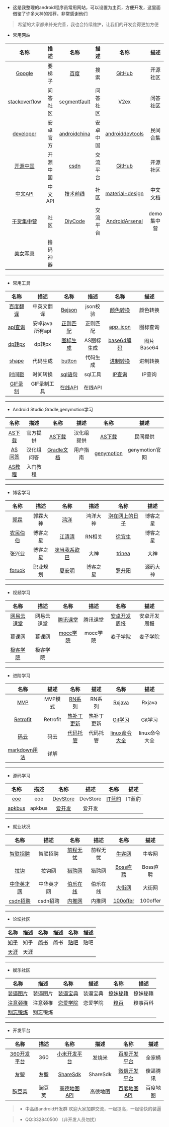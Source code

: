 *  这是我整理的android程序员常用网站，可以设置为主页，方便开发，这里面借鉴了许多大神的推荐，非常感谢他们
>希望的大家都来补充完善，我也会持续维护，让我们的开发变得更加方便

*  常用网站

| 名称  |描述   | 名称  |描述| 名称  |描述|
| :-----: |:----:| :------:| :--------:| :----------:| :----------:|
|[Google](https://www.google.com/)|要梯子|[百度](https://www.baidu.com/)|搜索|[GitHub](https://github.com//)|开源社区|
|[stackoverflow](http://stackoverflow.com/)|问答社区|[segmentfault](https://segmentfault.com/t/android)|问答社区|[V2ex](http://www.v2ex.com/go/android/)|问答社区|
|[developer](http://developer.android.com/)|安卓官方|[androidchina](http://www.androidchina.net/)|安卓中国|[androiddevtools](http://www.androiddevtools.cn/)|民间合集|
|[开源中国](http://www.oschina.net/)|开源中国|[csdn](http://www.csdn.net/)|交流平台|[GitHub](https://github.com//)|开源社区|
|[中文API](http://android-doc.com/)|中文API|[技术前线](http://www.devtf.cn/)|社区|[material-design](http://wiki.jikexueyuan.com/project/material-design/)|中文文档|
|[干货集中营](http://gank.io)|社区|[DiyCode](http://diycode.cc/)|交流平台|[AndroidArsenal](http://www.android-arsenal.com/)|demo集中营|
|[美女写真](http://www.kaka12345.net/)|撸码神器|

***
*  常用工具

| 名称  |描述   | 名称  |描述| 名称  |描述|
| :-----: |:----:| :------:| :--------:| :----------:| :----------:|
|[百度翻译](http://fanyi.baidu.com/?aldtype=16047#auto/zh/)|中英文翻译|[Bejson](http://www.bejson.com/)|json校验|[颜色转换](http://www.atool.org/colorpicker.php)|颜色转换|
|[api查询](http://tool.oschina.net/apidocs)|安卓java所有api|[正则匹配](http://tool.lu/regex/)|正则匹配|[app_icon](http://www.iconfont.cn/)|图标查询|
|[dp转px](http://androidpixels.net)|dp转px|[图标生成](http://romannurik.github.io/AndroidAssetStudio/)|AS图标生成|[base64编码](http://tool.lu/base64image/)|图片Base64|
|[shape](http://shapes.softartstudio.com/)|代码生成|[button](http://angrytools.com/android/button/)|代码生成|[进制转换](http://tool.oschina.net/hexconvert)|进制转换|
|[时间戳](http://tool.chinaz.com/Tools/unixtime.aspx)|时间转换|[sql语句](http://tool.lu/sql/)|sql工具|[IP查询](http://www.ip138.com/)|IP查询|
|[GIF录制](http://www.cockos.com/licecap/)|GIF录制工具|[在线API](http://devdocs.io/)|在线API

***
*  Android Studio,Gradle,genymotion学习

| 名称  |描述   | 名称  |描述| 名称  |描述|
| :-----: |:----:| :------:| :--------:| :----------:| :----------:|
|[AS下载](https://developer.android.com/studio/index.html)|官方提供|[AS下载](http://www.android-studio.org/index.php/download)|汉化组提供|[AS下载](http://www.androiddevtools.cn/)|民间提供|
|[AS 问答](http://ask.android-studio.org/?/explore/)|汉化组问答|[Gradle文档](http://rinvay.github.io/android/2015/03/26/Gradle-Plugin-User-Guide%28Translation%29/#102)|用户指南|[genymotion](https://www.genymotion.com/)|genymotion官网|
|[AS教程](http://www.open-open.com/lib/view/open1433387390635.html)|入门教程|

***
*  博客学习

| 名称  |描述   | 名称  |描述| 名称  |描述|
| :-----: |:----:| :------:| :--------:| :----------:| :----------:|
|[郭霖](http://blog.csdn.net/guolin_blog)|郭霖大神|[鸿洋](http://blog.csdn.net/lmj623565791)|鸿洋大神|[泡在网上的日子](http://www.jcodecraeer.com/)|博客之星|
|[农民伯伯](http://www.cnblogs.com/over140/)|博客之星|[江清清](http://www.lcode.org/)|RN相关|[徐宜生](http://blog.csdn.net/eclipsexys/)|博客之星|
|[张兴业](http://blog.csdn.net/xyz_lmn)|博客之星|[咪当我系欧巴](http://blog.csdn.net/hellogv)|大神|[trinea](http://www.trinea.cn/)|大神|
|[foruok](http://blog.csdn.net/foruo)|职业规划|[夏安明](http://blog.csdn.net/xiaanming)|博客之星|[罗升阳](http://blog.csdn.net/luoshengyang)|源码大神|

***
*  视频学习

| 名称  |描述   | 名称  |描述| 名称  |描述|
| :-----: |:----:| :------:| :--------:| :----------:| :----------:|
|[网易云课堂](http://study.163.com/find.htm#/courselist?ct=9)|网易云课堂|[腾讯课堂](https://ke.qq.com/course/list?mt=1001&st=2003&tt=3021)|腾讯课堂|[安卓开发周报](http://www.androidweekly.cn/)|安卓开发周报|
|[慕课网](http://www.imooc.com/course/list?c=android)|慕课网|[mocc学院](http://mooc.guokr.com/career/?dept_id=75&order=hot)|mocc学院|[麦子学院](http://www.maiziedu.com/course/android/)|麦子学院|
|[极客学院](http://www.jikexueyuan.com/course/android/)|极客学院|

***
*  进阶学习

| 名称  |描述   | 名称  |描述| 名称  |描述|
| :-----: |:----:| :------:| :--------:| :----------:| :----------:|
|[MVP](https://github.com/antoniolg/androidmvp)|MVP模式|[RN系列](http://reactnative.cn/)|RN系列|[Rxjava](http://gank.io/post/560e15be2dca930e00da1083)|Rxjava|
|[Retrofit](https://futurestud.io/books/retrofit)|Retrofit|[热补丁更新](http://mp.weixin.qq.com/s?__biz=MzI1MTA1MzM2Nw==&mid=400118620&idx=1&sn=b4fdd5055731290eef12ad0d17f39d4a&scene=0)|热补丁更新|[Git学习](http://www.liaoxuefeng.com/wiki/0013739516305929606dd18361248578c67b8067c8c017b000/)|Git学习|
|[码云](http://git.oschina.net/)|码云|[代码托管](https://coding.net/)|代码托管|[linux命令大全](http://www.php100.com/html/webkaifa/Linux/2009/1106/3485.html)|linux命令大全|
|[markdown用法](http://www.jianshu.com/p/1e402922ee32)|详解|

***
*  源码学习

| 名称  |描述   | 名称  |描述| 名称  |描述|
| :-----: |:----:| :------:| :--------:| :----------:| :----------:|
|[eoe](http://www.eoeandroid.com/forum.php)|eoe|[DevStore](http://www.devstore.cn/resource/resourceHome.html)|DevStore|[IT蓝豹](http://www.itlanbao.com/)|IT蓝豹|
|[apkbus](http://www.apkbus.com/)|apkbus|[爱开发](http://bbs.aiyingli.com/forum.php?fromuid=16146)|爱开发|

***
*  就业状况

| 名称  |描述   | 名称  |描述| 名称  |描述|
| :-----: |:----:| :------:| :--------:| :----------:| :----------:|
|[智联招聘](http://www.zhaopin.com/)|智联招聘|[前程无忧](http://www.51job.com/)|前程无忧|[牛客网](http://www.nowcoder.com/contestRoom)|牛客网|
|[拉钩](http://www.lagou.com/)|拉钩网|[猎聘网](https://www.liepin.com/)|猎聘网|[Boss直聘](http://m.bosszhipin.com/home/)|Boss直聘|
|[中华英才网](http://www.chinahr.com/tianjin/)|中华英才网|[伯乐在线](http://blog.jobbole.com/)|伯乐在线|[大街网](http://www.dajie.com/)|大街网|
|[csdn招聘](http://job.csdn.net/)|csdn招聘|[内推网](http://www.neitui.me/)|内推网|[100offer](https://100offer.com/)|100offer|

***
*  论坛社区

| 名称  |描述   | 名称  |描述| 名称  |描述|
| :-----: |:----:| :------:| :--------:| :----------:| :----------:|
|[知乎](http://www.zhihu.com/)|知乎|[简书](http://www.jianshu.com/)|简书|[贴吧](http://tieba.baidu.com/)|贴吧|
|[天涯](http://www.tianya.cn/)|天涯|

***
*  娱乐社区

| 名称  |描述   | 名称  |描述| 名称  |描述|
| :-----: |:----:| :------:| :--------:| :----------:| :----------:|
|[装逼图片](http://www.zhuangbi.info)|装逼图片|[装逼宝典](http://www.bibb.cn)|装逼宝典|[撩妹秘籍](http://www.lovepua.com)|撩妹秘籍|
|[注意颈椎](http://zhidao.baidu.com/s/daily/2013-11-24/1387540950.html)|注意颈椎|[恋爱学院](http://www.lovepua.com)|恋爱学院|[糗百](http://www.qiushibaike.com/)|糗事百科|
|[别忘锻炼](http://www.muscles.com.cn)|别忘锻炼|

***
*  开发平台

| 名称  |描述   | 名称  |描述| 名称  |描述|
| :-----: |:----:| :------:| :--------:| :----------:| :----------:|
|[360开发平台](http://dev.360.cn/)|360|[小米开发平台](http://dev.mi.com/)|发烧米|[百度开发平台](http://app.baidu.com/)|全家桶|
|[友盟](http://www.umeng.com/)|友盟|[ShareSdk](http://www.mob.com/)|ShareSdk|[微信开发平台](https://open.weixin.qq.com/)|傻逼腾讯|
|[豌豆荚](http://developer.wandoujia.com/)|豌豆荚|[高德地图API](http://lbs.amap.com/)|高德地图|[百度地图API](http://lbsyun.baidu.com/")|百度地图|

> * 中高级android开发群 欢迎大家加群交流，一起提高，一起愉快的装逼

> *  QQ:332840500 （非开发人员勿扰）
